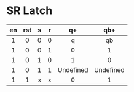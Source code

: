 # SR Latch

<table align="center">
	<thead>
		<th>en</th>
		<th>rst</th>
		<th>s</th>
		<th>r</th>
		<th>q+</th>
		<th>qb+</th>
	</thead>
	<tbody align="center">
		<tr>
			<td>1</td>
			<td>0</td>
			<td>0</td>
			<td>0</td>
			<td>q</td>
			<td>qb</td>
		</tr>
		<tr>
			<td>1</td>
			<td>0</td>
			<td>0</td>
			<td>1</td>
			<td>0</td>
			<td>1</td>
		</tr>
		<tr>
			<td>1</td>
			<td>0</td>
			<td>1</td>
			<td>0</td>
			<td>1</td>
			<td>0</td>
		</tr>
		<tr>
			<td>1</td>
			<td>0</td>
			<td>1</td>
			<td>1</td>
			<td>Undefined</td>
			<td>Undefined</td>
		</tr>
		<tr>
			<td>1</td>
			<td>1</td>
			<td>x</td>
			<td>x</td>
			<td>0</td>
			<td>1</td>
		</tr>
	</tbody>
</table>

